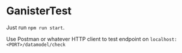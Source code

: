 # GanisterTest

Just run `npm run start`.

Use Postman or whatever HTTP client to test endpoint on `localhost:<PORT>/datamodel/check`

